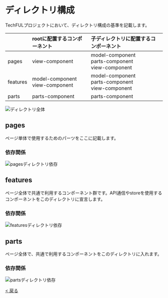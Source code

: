 # ディレクトリ構成

TechFULプロジェクトにおいて、ディレクトリ構成の基準を記載します。

|  | rootに配置するコンポーネント | 子ディレクトリに配置するコンポーネント |
|:--|:--|:--|
| pages | view-component | model-component<br/>parts-component<br/>view-component |
| features | model-component<br/>view-component | model-component<br/>parts-component<br/>view-component |
| parts | parts-component | parts-component |

![ディレクトリ全体](./img/03-directory-001.png)


## pages

ページ単体で使用するためのパーツをここに記載します。

### 依存関係

![pagesディレクトリ依存](./img/03-directory-002.png)

## features

ページ全体で共通で利用するコンポーネント群です。API通信やstoreを使用するコンポーネントをこのディレクトリに宣言します。

### 依存関係

![featuresディレクトリ依存](./img/03-directory-003.png)

## parts

ページ全体で、共通で利用するコンポーネントをこのディレクトリに入れます。

### 依存関係

![partsディレクトリ依存](./img/03-directory-004.png)

[< 戻る](./00-getting-started.md)
